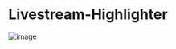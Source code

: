 # Livestream-Highlighter

![image](https://user-images.githubusercontent.com/61607183/130560193-7609ebd0-14c0-476c-8c47-f0918d77605a.png)
